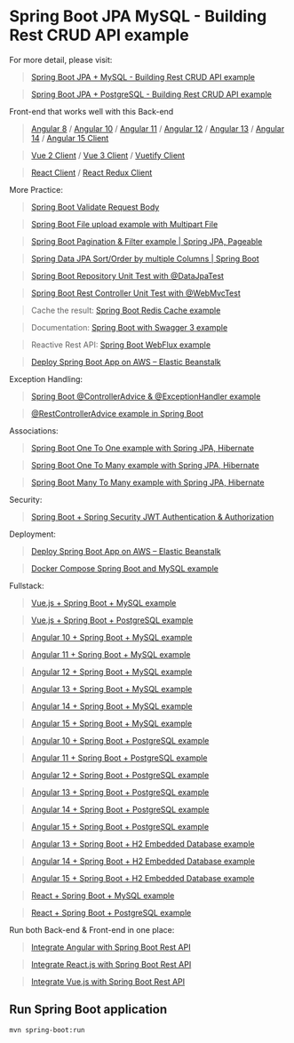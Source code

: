 # Spring Boot JPA MySQL - Building Rest CRUD API example

For more detail, please visit:
> [Spring Boot JPA + MySQL - Building Rest CRUD API example](https://www.bezkoder.com/spring-boot-jpa-crud-rest-api/)

> [Spring Boot JPA + PostgreSQL - Building Rest CRUD API example](https://www.bezkoder.com/spring-boot-postgresql-example/)

Front-end that works well with this Back-end
> [Angular 8](https://www.bezkoder.com/angular-crud-app/) / [Angular 10](https://www.bezkoder.com/angular-10-crud-app/) / [Angular 11](https://www.bezkoder.com/angular-11-crud-app/) / [Angular 12](https://www.bezkoder.com/angular-12-crud-app/) / [Angular 13](https://www.bezkoder.com/angular-13-crud-example/) / [Angular 14](https://www.bezkoder.com/angular-14-crud-example/) / [Angular 15 Client](https://www.bezkoder.com/angular-15-crud-example/)

> [Vue 2 Client](https://www.bezkoder.com/vue-js-crud-app/) / [Vue 3 Client](https://www.bezkoder.com/vue-3-crud/) / [Vuetify Client](https://www.bezkoder.com/vuetify-data-table-example/)

> [React Client](https://www.bezkoder.com/react-hooks-crud-axios-api/) / [React Redux Client](https://www.bezkoder.com/redux-toolkit-crud-react-hooks/)

More Practice:
> [Spring Boot Validate Request Body](https://www.bezkoder.com/spring-boot-validate-request-body/)

> [Spring Boot File upload example with Multipart File](https://www.bezkoder.com/spring-boot-file-upload/)

> [Spring Boot Pagination & Filter example | Spring JPA, Pageable](https://www.bezkoder.com/spring-boot-pagination-filter-jpa-pageable/)

> [Spring Data JPA Sort/Order by multiple Columns | Spring Boot](https://www.bezkoder.com/spring-data-sort-multiple-columns/)

> [Spring Boot Repository Unit Test with @DataJpaTest](https://www.bezkoder.com/spring-boot-unit-test-jpa-repo-datajpatest/)

> [Spring Boot Rest Controller Unit Test with @WebMvcTest](https://www.bezkoder.com/spring-boot-webmvctest/)

> Cache the result: [Spring Boot Redis Cache example](https://www.bezkoder.com/spring-boot-redis-cache-example/)

> Documentation: [Spring Boot with Swagger 3 example](https://www.bezkoder.com/spring-boot-swagger-3/)

> Reactive Rest API: [Spring Boot WebFlux example](https://www.bezkoder.com/spring-boot-webflux-rest-api/)

> [Deploy Spring Boot App on AWS – Elastic Beanstalk](https://www.bezkoder.com/deploy-spring-boot-aws-eb/)

Exception Handling:
> [Spring Boot @ControllerAdvice & @ExceptionHandler example](https://www.bezkoder.com/spring-boot-controlleradvice-exceptionhandler/)

> [@RestControllerAdvice example in Spring Boot](https://www.bezkoder.com/spring-boot-restcontrolleradvice/)

Associations:
> [Spring Boot One To One example with Spring JPA, Hibernate](https://www.bezkoder.com/jpa-one-to-one/)

> [Spring Boot One To Many example with Spring JPA, Hibernate](https://www.bezkoder.com/jpa-one-to-many/)

> [Spring Boot Many To Many example with Spring JPA, Hibernate](https://www.bezkoder.com/jpa-many-to-many/)

Security:
> [Spring Boot + Spring Security JWT Authentication & Authorization](https://www.bezkoder.com/spring-boot-jwt-authentication/)

Deployment:
> [Deploy Spring Boot App on AWS – Elastic Beanstalk](https://bezkoder.com/deploy-spring-boot-aws-eb/)

> [Docker Compose Spring Boot and MySQL example](https://www.bezkoder.com/docker-compose-spring-boot-mysql/)

Fullstack:
> [Vue.js + Spring Boot + MySQL example](https://bezkoder.com/spring-boot-vue-js-mysql/)

> [Vue.js + Spring Boot + PostgreSQL example](https://bezkoder.com/spring-boot-vue-js-postgresql/)

> [Angular 10 + Spring Boot + MySQL example](https://www.bezkoder.com/angular-10-spring-boot-crud/)

> [Angular 11 + Spring Boot + MySQL example](https://www.bezkoder.com/angular-11-spring-boot-crud/)

> [Angular 12 + Spring Boot + MySQL example](https://bezkoder.com/angular-12-spring-boot-mysql/)

> [Angular 13 + Spring Boot + MySQL example](https://www.bezkoder.com/spring-boot-angular-13-mysql/)

> [Angular 14 + Spring Boot + MySQL example](https://www.bezkoder.com/spring-boot-angular-14-mysql/)

> [Angular 15 + Spring Boot + MySQL example](https://www.bezkoder.com/spring-boot-angular-15-mysql/)

> [Angular 10 + Spring Boot + PostgreSQL example](https://www.bezkoder.com/angular-10-spring-boot-postgresql/)

> [Angular 11 + Spring Boot + PostgreSQL example](https://www.bezkoder.com/angular-11-spring-boot-postgresql/)

> [Angular 12 + Spring Boot + PostgreSQL example](https://bezkoder.com/angular-12-spring-boot-postgresql/)

> [Angular 13 + Spring Boot + PostgreSQL example](https://www.bezkoder.com/spring-boot-angular-13-postgresql/)

> [Angular 14 + Spring Boot + PostgreSQL example](https://www.bezkoder.com/spring-boot-angular-14-postgresql/)

> [Angular 15 + Spring Boot + PostgreSQL example](https://www.bezkoder.com/spring-boot-angular-15-postgresql/)

> [Angular 13 + Spring Boot + H2 Embedded Database example](https://www.bezkoder.com/spring-boot-angular-13-crud/)

> [Angular 14 + Spring Boot + H2 Embedded Database example](https://www.bezkoder.com/spring-boot-angular-14-crud/)

> [Angular 15 + Spring Boot + H2 Embedded Database example](https://www.bezkoder.com/spring-boot-angular-15-crud/)

> [React + Spring Boot + MySQL example](https://www.bezkoder.com/react-spring-boot-crud/)

> [React + Spring Boot + PostgreSQL example](https://www.bezkoder.com/spring-boot-react-postgresql/)

Run both Back-end & Front-end in one place:
> [Integrate Angular with Spring Boot Rest API](https://www.bezkoder.com/integrate-angular-spring-boot/)

> [Integrate React.js with Spring Boot Rest API](https://www.bezkoder.com/integrate-reactjs-spring-boot/)

> [Integrate Vue.js with Spring Boot Rest API](https://www.bezkoder.com/integrate-vue-spring-boot/)

## Run Spring Boot application 
```
mvn spring-boot:run
```

